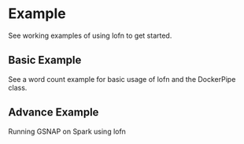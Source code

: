 # Example

See working examples of using lofn to get started.

## Basic Example

See a word count example for basic usage of lofn and the DockerPipe class.

## Advance Example

Running GSNAP on Spark using lofn
